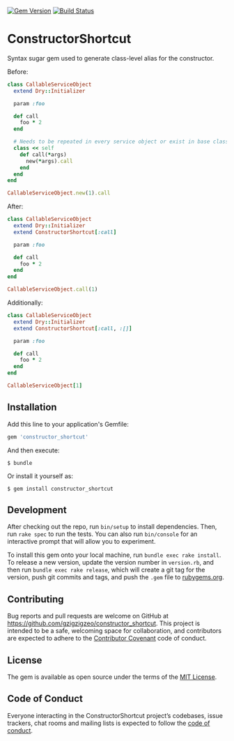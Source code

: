 [![Gem Version](https://badge.fury.io/rb/mobius-client.svg)](https://badge.fury.io/rb/constructor_shortcut)
[![Build Status](https://travis-ci.org/mobius-network/mobius-client-ruby.svg?branch=master)](https://travis-ci.org/gzigzigzeo/constructor_shortcut)

# ConstructorShortcut

Syntax sugar gem used to generate class-level alias for the constructor.

Before:

```ruby
class CallableServiceObject
  extend Dry::Initializer

  param :foo

  def call
    foo * 2
  end

  # Needs to be repeated in every service object or exist in base class of all hierarchies
  class << self
    def call(*args)
      new(*args).call
    end
  end
end

CallableServiceObject.new(1).call
```

After:

```ruby
class CallableServiceObject
  extend Dry::Initializer
  extend ConstructorShortcut[:call]

  param :foo

  def call
    foo * 2
  end
end

CallableServiceObject.call(1)
```

Additionally:

```ruby
class CallableServiceObject
  extend Dry::Initializer
  extend ConstructorShortcut[:call, :[]]

  param :foo

  def call
    foo * 2
  end
end

CallableServiceObject[1]
```

## Installation

Add this line to your application's Gemfile:

```ruby
gem 'constructor_shortcut'
```

And then execute:

    $ bundle

Or install it yourself as:

    $ gem install constructor_shortcut

## Development

After checking out the repo, run `bin/setup` to install dependencies. Then, run `rake spec` to run the tests. You can also run `bin/console` for an interactive prompt that will allow you to experiment.

To install this gem onto your local machine, run `bundle exec rake install`. To release a new version, update the version number in `version.rb`, and then run `bundle exec rake release`, which will create a git tag for the version, push git commits and tags, and push the `.gem` file to [rubygems.org](https://rubygems.org).

## Contributing

Bug reports and pull requests are welcome on GitHub at https://github.com/gzigzigzeo/constructor_shortcut. This project is intended to be a safe, welcoming space for collaboration, and contributors are expected to adhere to the [Contributor Covenant](http://contributor-covenant.org) code of conduct.

## License

The gem is available as open source under the terms of the [MIT License](https://opensource.org/licenses/MIT).

## Code of Conduct

Everyone interacting in the ConstructorShortcut project’s codebases, issue trackers, chat rooms and mailing lists is expected to follow the [code of conduct](https://github.com/gzigzigzeo/constructor_shortcut/blob/master/CODE_OF_CONDUCT.md).
